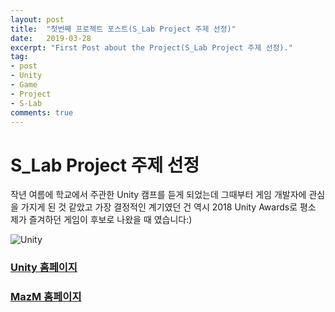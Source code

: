 ```yaml
---
layout: post
title:  "첫번째 프로젝트 포스트(S_Lab Project 주제 선정)"
date:   2019-03-28
excerpt: "First Post about the Project(S_Lab Project 주제 선정)."
tag: 
- post
- Unity
- Game
- Project
- S-Lab
comments: true
---
```


# S_Lab Project 주제 선정

작년 여름에 학교에서 주관한 Unity 캠프를 듣게 되었는데 그때부터 게임 개발자에 관심을 가지게 된 것 같았고 가장 결정적인 계기였던 건 역시 2018 Unity Awards로 평소 제가 즐겨하던 게임이 후보로 나왔을 때 였습니다:)

![Unity](https://user-images.githubusercontent.com/39361933/55274844-79db8800-5320-11e9-96cf-a425444bbeae.jpg)
### [Unity 홈페이지](https://unity.com/kr)

### [MazM 홈페이지](http://mazm.me/kor/home/)



